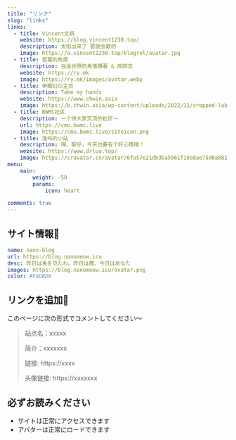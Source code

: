 ```yaml
---
title: "リンク"
slug: "links"
links:
  - title: Vincent文朔
    website: https://blog.vincent1230.top/
    description: 太阳出来了 雾就会散的
    image: https://a.vincent1230.top/blogrol/avatar.jpg
  - title: 若葉的角落
    description: 在這世界的角落蹲著 & 碎碎念
    website: https://ry.mk
    image: https://ry.mk/images/avatar.webp
  - title: 伊緻幻の主页
    description: Take my hands
    website: https://www.chwin.asia
    image: https://b.chwin.asia/wp-content/uploads/2022/11/cropped-lab.magiconch.com90s-time-machine-1667800846069.jpg
  - title: BWMC社区
    description: 一个供大家交流的社区～
    url: https://cmu.bwmc.live
    image: https://cmu.bwmc.live/siteicon.png
  - title: 洛屿的小站  
    description: 嗨，靓仔，今天也要有个好心情哦！
    website: https://www.drluo.top/
    image: https://cravatar.cn/avatar/6fa57e21db3ba5961f18a8ae75d0a081?s=100
menu:
    main: 
        weight: -50
        params:
            icon: heart

comments: true
---
```

## サイト情報📄
```yaml
name: nano-blog
url: https://blog.nanomeow.icu
desc: 昨日は兎を见たわ。昨日は鹿、今日はあなた
images: https://blog.nanomeow.icu/avatar.png
color: #FADBD8
```
## リンクを追加🔗
このページに次の形式でコメントしてください～
>站点名：xxxxx
>
>简介：xxxxxxx
>
>链接: https://xxxx
>
>头像链接: https://xxxxxxx
## 必ずお読みください
- サイトは正常にアクセスできます
- アバターは正常にロードできます